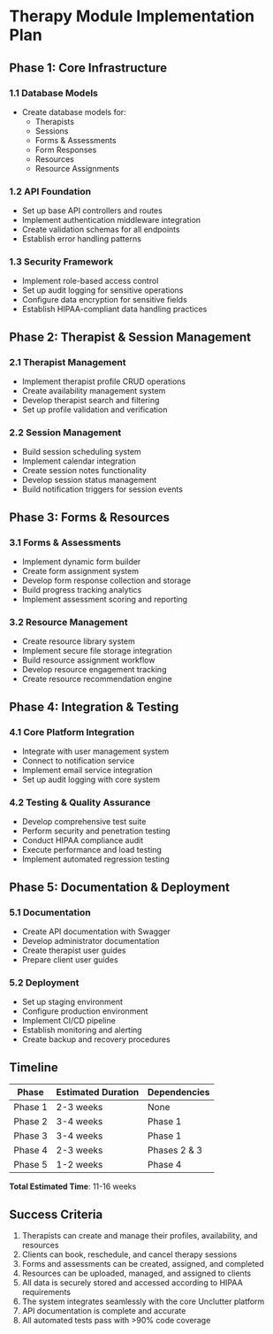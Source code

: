 # Therapy Module Implementation Plan

## Phase 1: Core Infrastructure

### 1.1 Database Models

- Create database models for:
  - Therapists
  - Sessions
  - Forms & Assessments
  - Form Responses
  - Resources
  - Resource Assignments

### 1.2 API Foundation

- Set up base API controllers and routes
- Implement authentication middleware integration
- Create validation schemas for all endpoints
- Establish error handling patterns

### 1.3 Security Framework

- Implement role-based access control
- Set up audit logging for sensitive operations
- Configure data encryption for sensitive fields
- Establish HIPAA-compliant data handling practices

## Phase 2: Therapist & Session Management

### 2.1 Therapist Management

- Implement therapist profile CRUD operations
- Create availability management system
- Develop therapist search and filtering
- Set up profile validation and verification

### 2.2 Session Management

- Build session scheduling system
- Implement calendar integration
- Create session notes functionality
- Develop session status management
- Build notification triggers for session events

## Phase 3: Forms & Resources

### 3.1 Forms & Assessments

- Implement dynamic form builder
- Create form assignment system
- Develop form response collection and storage
- Build progress tracking analytics
- Implement assessment scoring and reporting

### 3.2 Resource Management

- Create resource library system
- Implement secure file storage integration
- Build resource assignment workflow
- Develop resource engagement tracking
- Create resource recommendation engine

## Phase 4: Integration & Testing

### 4.1 Core Platform Integration

- Integrate with user management system
- Connect to notification service
- Implement email service integration
- Set up audit logging with core system

### 4.2 Testing & Quality Assurance

- Develop comprehensive test suite
- Perform security and penetration testing
- Conduct HIPAA compliance audit
- Execute performance and load testing
- Implement automated regression testing

## Phase 5: Documentation & Deployment

### 5.1 Documentation

- Create API documentation with Swagger
- Develop administrator documentation
- Create therapist user guides
- Prepare client user guides

### 5.2 Deployment

- Set up staging environment
- Configure production environment
- Implement CI/CD pipeline
- Establish monitoring and alerting
- Create backup and recovery procedures

## Timeline

| Phase | Estimated Duration | Dependencies |
|-------|-------------------|---------------|
| Phase 1 | 2-3 weeks | None |
| Phase 2 | 3-4 weeks | Phase 1 |
| Phase 3 | 3-4 weeks | Phase 1 |
| Phase 4 | 2-3 weeks | Phases 2 & 3 |
| Phase 5 | 1-2 weeks | Phase 4 |

**Total Estimated Time**: 11-16 weeks

## Success Criteria

1. Therapists can create and manage their profiles, availability, and resources
2. Clients can book, reschedule, and cancel therapy sessions
3. Forms and assessments can be created, assigned, and completed
4. Resources can be uploaded, managed, and assigned to clients
5. All data is securely stored and accessed according to HIPAA requirements
6. The system integrates seamlessly with the core Unclutter platform
7. API documentation is complete and accurate
8. All automated tests pass with >90% code coverage
